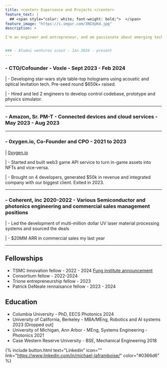 ```yaml
---
title: <center> Experience and Projects </center>
feature_text: |
  ## <span style="color: white; font-weight: bold;">  </span>
feature_image: "https://i.imgur.com/3NIXpKd.jpg"
description: >

I'm an engineer and entrepreneur, and am passionate about emerging technologies and their commercialization. My technical interests span mechanics, electronics and CS. I've worked in several research engineering, sales and PM positions in the automotive and semiconductor photonics industries and have founded two startups.


### - Alumni ventures scout - Jan 2024 - present
---
```

### - CTO/Cofounder - Voxle - Sept 2023 - Feb 2024
|   - Developing star-wars style table-top holograms using acoustic and optical levitation tech. Pre-seed round $650k+ raised.

|   - Hired and led 2 engineers to develop control codebase, prototype and physics simulator.

---
### - Amazon, Sr. PM-T - Connected devices and cloud services - May 2023 - Aug 2023
---
### - 0xygen.io, Co-Founder and CPO - 2021 to 2023
|   [0xygen.io](https://www.0xygen.io/)


|   - Started and built web3 game API service to turn in-game assets into NFTs and vice-versa.


|   - Brought on 4 developers, generated $50k in revenue and integrated company with our biggest client. Exited in 2023.

---
### - Coherent, inc 2020-2022 - Various Semiconductor and photonics engineering and commercial sales management positions

|   - Led the development of multi-million dollar UV laser material processing systems and sourced the deals

|   - $20MM ARR in commercial sales my last year 

---
## Fellowships
- TSMC Innovation fellow - 2022 - 2024 [Fung institute announcement](https://funginstitute.berkeley.edu/news/2023-mba-meng-taiwan-semiconductor-manufacturing-fellowship/)
- Consortium fellow - 2022-2024
- Trione entrepreneurship fellow - 2023
- Patrick DeNeale rennaisance fellow - 2023 - 2024


## Education
- Columbia University - PhD, EECS Photonics 2024
- University of California, Berkeley - MBA/MEng, Robotics and AI systems 2023 [Dropped out]
- University of Michigan, Ann Arbor - MEng, Systems Engineering - Photonics 2021
- Case Western Reserve University - BSE, Mechanical Engineering 2018





{% include button.html text="Linkedin" icon="" link="https://www.linkedin.com/in/michael-laframboise/" color="#0366d6" %} 



